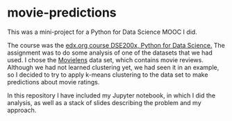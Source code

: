 # movie-predictions
This was a mini-project for a Python for Data Science MOOC I did.

The course was the [edx.org course DSE200x, Python for Data Science.](https://www.edx.org/course/python-data-science-uc-san-diegox-dse200x) The assignment was to do some analysis of one of the datasets that we had used. I chose the [Movielens](https://www.kaggle.com/grouplens/movielens-20m-dataset) data set, which contains movie reviews. Although we had not learned clustering yet, we had seen it in an example, so I decided to try to apply k-means clustering to the data set to make predictions about movie ratings. 

In this repository I have included my Jupyter notebook, in which I did the analysis, as well as a stack of slides describing the problem and my approach.
